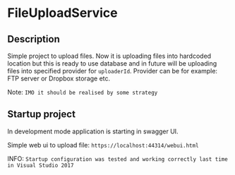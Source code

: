 # FileUploadService

## Description

Simple project to upload files. Now it is uploading files into hardcoded location but this is ready to use database and in future will be uploading files into specified provider for `uploaderId`. Provider can be for example: FTP server or Dropbox storage etc.

Note: `IMO it should be realised by some strategy`

## Startup project

In development mode application is starting in swagger UI.

Simple web ui to upload file: `https://localhost:44314/webui.html`

INFO: `Startup configuration was tested and working correctly last time in Visual Studio 2017`